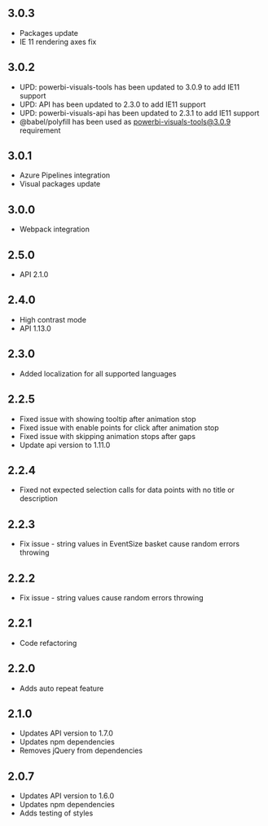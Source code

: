 ## 3.0.3
* Packages update
* IE 11 rendering axes fix

## 3.0.2
* UPD: powerbi-visuals-tools has been updated to 3.0.9 to add IE11 support
* UPD: API has been updated to 2.3.0 to add IE11 support
* UPD: powerbi-visuals-api has been updated to 2.3.1 to add IE11 support
* @babel/polyfill has been used as powerbi-visuals-tools@3.0.9 requirement

## 3.0.1
* Azure Pipelines integration
* Visual packages update 

## 3.0.0
* Webpack integration

## 2.5.0
* API 2.1.0

## 2.4.0
* High contrast mode
* API 1.13.0

## 2.3.0
* Added localization for all supported languages

## 2.2.5
* Fixed issue with showing tooltip after animation stop
* Fixed issue with enable points for click after animation stop
* Fixed issue with skipping animation stops after gaps
* Update api version to 1.11.0

## 2.2.4
* Fixed not expected selection calls for data points with no title or description

## 2.2.3
* Fix issue - string values in EventSize basket cause random errors throwing

## 2.2.2
* Fix issue - string values cause random errors throwing

## 2.2.1
* Code refactoring

## 2.2.0
* Adds auto repeat feature

## 2.1.0
* Updates API version to 1.7.0
* Updates npm dependencies
* Removes jQuery from dependencies 

## 2.0.7
* Updates API version to 1.6.0
* Updates npm dependencies
* Adds testing of styles
